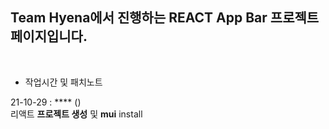 ## Team Hyena에서 진행하는 REACT App Bar 프로젝트 페이지입니다.

<br>

- 작업시간 및 패치노트

21-10-29 : **** ()
<br>
리액트 **프로젝트 생성** 및 **mui** install
<br>